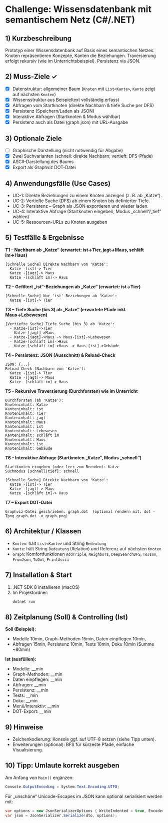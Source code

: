 # Challenge: Wissensdatenbank mit semantischem Netz (C#/.NET)

## 1) Kurzbeschreibung
Prototyp einer Wissensdatenbank auf Basis eines semantischen Netzes. Knoten repräsentieren Konzepte, Kanten die Beziehungen. Traversierung erfolgt rekursiv (wie im Unterrichtsbeispiel). Persistenz via JSON.

## 2) Muss-Ziele ✓
- [x] Datenstruktur: allgemeiner Baum (`Knoten` mit `List<Kante>`, `Kante` zeigt auf nächsten `Knoten`)
- [x] Wissensstruktur aus Beispieltext vollständig erfasst
- [x] Abfragen vom Startknoten (direkte Nachbarn & tiefe Suche per DFS)
- [x] Persistenz (Speichern/Laden als JSON)
- [x] Interaktive Abfragen (Startknoten & Modus wählbar)
- [x] Persistenz auch als Datei (graph.json) mit URL-Ausgabe

## 3) Optionale Ziele
- [ ] Graphische Darstellung (nicht notwendig für Abgabe)
- [x] Zwei Suchvarianten (schnell: direkte Nachbarn; vertieft: DFS-Pfade)
- [x] ASCII-Darstellung des Baums
- [x] Export als Graphviz DOT-Datei

## 4) Anwendungsfälle (Use Cases)
- UC-1: Direkte Beziehungen zu einem Knoten anzeigen (z. B. ab „Katze“).
- UC-2: Vertiefte Suche (DFS) ab einem Knoten bis definierter Tiefe.
- UC-3: Persistenz – Graph als JSON exportieren und wieder laden.
- UC-4: Interaktive Abfrage (Startknoten eingeben, Modus „schnell“/„tief“ wählen)
- UC-5: Ressourcen-URLs zu Knoten ausgeben

## 5) Testfälle & Ergebnisse
**T1 – Nachbarn ab „Katze“ (erwartet: ist→Tier, jagt→Maus, schläft im→Haus)**  
```
[Schnelle Suche] Direkte Nachbarn von 'Katze':
  Katze -[ist]-> Tier
  Katze -[jagt]-> Maus
  Katze -[schläft im]-> Haus
```

**T2 – Gefiltert „ist“-Beziehungen ab „Katze“ (erwartet: ist→Tier)**  
```
[Schnelle Suche] Nur 'ist'-Beziehungen ab 'Katze':
  Katze -[ist]-> Tier
```

**T3 – Tiefe Suche (bis 3) ab „Katze“ (erwartete Pfade inkl. Maus→Lebewesen)**  
```
[Vertiefte Suche] Tiefe Suche (bis 3) ab 'Katze':
  - Katze-[ist]->Tier
  - Katze-[jagt]->Maus
  - Katze-[jagt]->Maus -> Maus-[ist]->Lebewesen
  - Katze-[schläft im]->Haus
  - Katze-[schläft im]->Haus -> Haus-[ist]->Gebäude
```

**T4 – Persistenz: JSON (Ausschnitt) & Reload-Check**  
```
JSON: {...}
Reload Check (Nachbarn von 'Katze'):
  Katze -[ist]-> Tier
  Katze -[jagt]-> Maus
  Katze -[schläft im]-> Haus
```

**T5 – Rekursive Traversierung (Durchforsten) wie im Unterricht**  
```
Durchforsten (ab 'Katze'):
Knoteninhalt: Katze
Kanteninhalt: ist
Knoteninhalt: Tier
Kanteninhalt: jagt
Knoteninhalt: Maus
Kanteninhalt: ist
Knoteninhalt: Lebewesen
Kanteninhalt: schläft im
Knoteninhalt: Haus
Kanteninhalt: ist
Knoteninhalt: Gebäude
```

**T6 – Interaktive Abfrage (Startknoten „Katze“, Modus „schnell“)**
```
Startknoten eingeben (oder leer zum Beenden): Katze
Suchmodus [schnell|tief]: schnell

[Schnelle Suche] Direkte Nachbarn von 'Katze':
  Katze -[ist]-> Tier
  Katze -[jagt]-> Maus
  Katze -[schläft im]-> Haus
```

**T7 – Export DOT-Datei**
```
Graphviz-Datei geschrieben: graph.dot  (optional rendern mit: dot -Tpng graph.dot -o graph.png)
```

## 6) Architektur / Klassen
- `Knoten`: hält `List<Kante>` und String `Bedeutung`
- `Kante`: hält String `Bedeutung` (Relation) und Referenz auf nächsten `Knoten`
- `Graph`: Komfortfunktionen `AddTriple`, `Neighbors`, `DeepSearchDFS`, `ToJson`, `FromJson`, `ToDot`, `PrintAscii`

## 7) Installation & Start
1. .NET SDK 8 installieren (macOS)
2. Im Projektordner:
   ```bash
   dotnet run
   ```

## 8) Zeitplanung (Soll) & Controlling (Ist)
**Soll (Beispiel):**
- Modelle 10min, Graph-Methoden 15min, Daten einpflegen 10min,
- Abfragen 15min, Persistenz 10min, Tests 10min, Doku 10min (Summe ~80min)

**Ist (ausfüllen):**
- Modelle: __min
- Graph-Methoden: __min
- Daten einpflegen: __min
- Abfragen: __min
- Persistenz: __min
- Tests: __min
- Doku: __min
- Menü/Interaktiv: __min
- DOT-Export: __min

## 9) Hinweise
- Zeichenkodierung: Konsole ggf. auf UTF-8 setzen (siehe Tipp unten).
- Erweiterungen (optional): BFS für kürzeste Pfade, einfache Visualisierung.

## 10) Tipp: Umlaute korrekt ausgeben
Am Anfang von `Main()` ergänzen:
```csharp
Console.OutputEncoding = System.Text.Encoding.UTF8;
```
Für „unschöne“ Unicode-Escapes im JSON kann optional serialisiert werden mit:
```csharp
var options = new JsonSerializerOptions { WriteIndented = true, Encoder = System.Text.Encodings.Web.JavaScriptEncoder.UnsafeRelaxedJsonEscaping };
var json = JsonSerializer.Serialize(dto, options);
```
